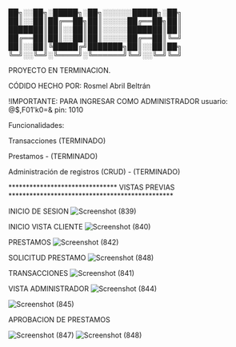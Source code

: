
██╗░░██╗░█████╗░██╗░░░░░░█████╗░██╗
██║░░██║██╔══██╗██║░░░░░██╔══██╗██║
███████║██║░░██║██║░░░░░███████║██║
██╔══██║██║░░██║██║░░░░░██╔══██║╚═╝
██║░░██║╚█████╔╝███████╗██║░░██║██╗
╚═╝░░╚═╝░╚════╝░╚══════╝╚═╝░░╚═╝╚═╝

 PROYECTO EN TERMINACION.

CÓDIDO HECHO POR: Rosmel Abril Beltrán  
  
!IMPORTANTE: PARA INGRESAR COMO ADMINISTRADOR usuario: @$,F01'k0=& pin: 1010

 Funcionalidades:

 Transacciones (TERMINADO)

 Prestamos - (TERMINADO)
 
 Administración de registros (CRUD) - (TERMINADO)

 ******************************* VISTAS PREVIAS ***********************************************

INICIO DE SESION
![Screenshot (839)](https://github.com/alertRos/SimulacionBanco.NET/assets/138827094/aff5ec61-7740-41fd-8a3f-d2388e4cd575)

INICIO VISTA CLIENTE
![Screenshot (840)](https://github.com/alertRos/SimulacionBanco.NET/assets/138827094/e168f7d8-ae38-422b-9615-7c239eed93e7)

PRESTAMOS
![Screenshot (842)](https://github.com/alertRos/SimulacionBanco.NET/assets/138827094/69164b27-549e-48ad-a27d-89f4c04b0ad3)

SOLICITUD PRESTAMO
![Screenshot (848)](https://github.com/alertRos/SimulacionBanco.NET/assets/138827094/5eb25bdc-4bb3-467e-9d36-112b95340349)

TRANSACCIONES
![Screenshot (841)](https://github.com/alertRos/SimulacionBanco.NET/assets/138827094/95f5485f-90e6-4ccb-8e27-acfe972350fe)

VISTA ADMINISTRADOR
![Screenshot (844)](https://github.com/alertRos/SimulacionBanco.NET/assets/138827094/47edffd0-5081-487a-b390-1653517852d8)

![Screenshot (845)](https://github.com/alertRos/SimulacionBanco.NET/assets/138827094/f720c555-3b5d-4bc0-9dfe-2f19447a88d4)

APROBACION DE PRESTAMOS

![Screenshot (847)](https://github.com/alertRos/SimulacionBanco.NET/assets/138827094/82639a1e-c91a-4814-843b-87d0b85b237d)
![Screenshot (848)](https://github.com/alertRos/SimulacionBanco.NET/assets/138827094/f2499fb7-9abd-45a7-ae49-9a0be3ea4fbc)


